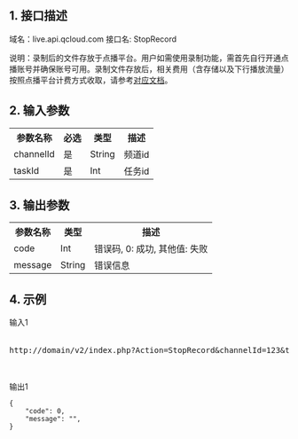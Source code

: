 ## 1. 接口描述

域名：live.api.qcloud.com
接口名: StopRecord

说明：录制后的文件存放于点播平台。用户如需使用录制功能，需首先自行开通点播账号并确保账号可用。录制文件存放后，相关费用（含存储以及下行播放流量）按照点播平台计费方式收取，请参考[对应文档](http://www.qcloud.com/doc/product/266/%E8%AE%A1%E8%B4%B9%E8%AF%B4%E6%98%8E)。



## 2. 输入参数
</b></th>
<table class="t"><tbody><tr>
<th><b>参数名称</b></th>
<th><b>必选</b></th>
<th><b>类型</b></th>
<th><b>描述</b></th>
<tr>
<td> channelId
<td> 是
<td> String
<td> 频道id
<tr>
<td> taskId
<td> 是
<td> Int
<td> 任务id
<tr>


</tbody></table>


</b></th>

## 3. 输出参数
</b></th>
<table class="t"><tbody><tr>
<th><b>参数名称</b></th>
<th><b>类型</b></th>
<th><b>描述</b></th>
<tr>
<td> code
<td> Int
<td> 错误码, 0: 成功, 其他值: 失败
<tr>
<td> message
<td> String
<td> 错误信息
<tr>

</tbody></table>

</b></th>

## 4. 示例

输入1
<pre>

http://domain/v2/index.php?Action=StopRecord&channelId=123&taskId=1&<a href="https://www.qcloud.com/doc/api/229/6976">公共请求参数</a>


</pre>

输出1
```
{
    "code": 0,
    "message": "",
}

```

